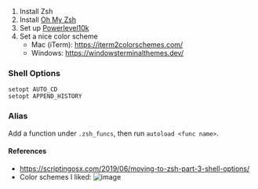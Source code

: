1. Install Zsh
1. Install [Oh My Zsh](https://ohmyz.sh/)  
1. Set up [Powerlevel10k](https://github.com/romkatv/powerlevel10k)
1. Set a nice color scheme
    - Mac (iTerm): https://iterm2colorschemes.com/
    - Windows: https://windowsterminalthemes.dev/

### Shell Options
`setopt AUTO_CD`  
`setopt APPEND_HISTORY`

### Alias
Add a function under `.zsh_funcs`, then run `autoload <func name>`.

#### References
- https://scriptingosx.com/2019/06/moving-to-zsh-part-3-shell-options/
- Color schemes I liked:
  ![image](https://user-images.githubusercontent.com/30137645/113669635-e2287700-9668-11eb-901c-0238f7527a0f.png)

